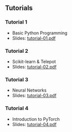 ## Tutorials

### Tutorial 1
* Basic Python Programming
* Slides: [tutorial-01.pdf](tutorials/tutorial-01.pdf)

### Tutorial 2
* Scikit-learn & Telepot
* Slides: [tutorial-02.pdf](tutorials/tutorial-02.pdf)

### Tutorial 3
* Neural Networks
* Slides: [tutorial-03.pdf](tutorials/tutorial-03.pdf)

### Tutorial 4
* Introduction to PyTorch
* Slides: [tutorial-04.pdf](tutorials/tutorial-04.pdf)

